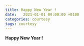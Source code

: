 ```yaml
---
title: Happy New Year !
date:   2021-01-01 09:00:00 +0100
categories: courtesy
tags: courtesy
---
```


**Happy New Year !**
